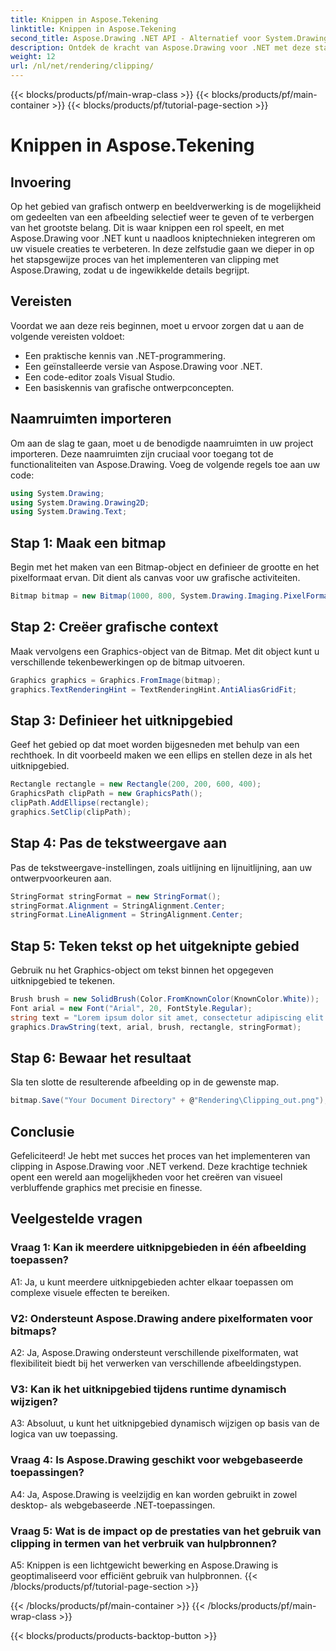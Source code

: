 ```yaml
---
title: Knippen in Aspose.Tekening
linktitle: Knippen in Aspose.Tekening
second_title: Aspose.Drawing .NET API - Alternatief voor System.Drawing.Common
description: Ontdek de kracht van Aspose.Drawing voor .NET met deze stapsgewijze zelfstudie over het implementeren van clipping voor verbeterd grafisch ontwerp.
weight: 12
url: /nl/net/rendering/clipping/
---
```


{{< blocks/products/pf/main-wrap-class >}}
{{< blocks/products/pf/main-container >}}
{{< blocks/products/pf/tutorial-page-section >}}

# Knippen in Aspose.Tekening

## Invoering

Op het gebied van grafisch ontwerp en beeldverwerking is de mogelijkheid om gedeelten van een afbeelding selectief weer te geven of te verbergen van het grootste belang. Dit is waar knippen een rol speelt, en met Aspose.Drawing voor .NET kunt u naadloos kniptechnieken integreren om uw visuele creaties te verbeteren. In deze zelfstudie gaan we dieper in op het stapsgewijze proces van het implementeren van clipping met Aspose.Drawing, zodat u de ingewikkelde details begrijpt.

## Vereisten

Voordat we aan deze reis beginnen, moet u ervoor zorgen dat u aan de volgende vereisten voldoet:

- Een praktische kennis van .NET-programmering.
- Een geïnstalleerde versie van Aspose.Drawing voor .NET.
- Een code-editor zoals Visual Studio.
- Een basiskennis van grafische ontwerpconcepten.

## Naamruimten importeren

Om aan de slag te gaan, moet u de benodigde naamruimten in uw project importeren. Deze naamruimten zijn cruciaal voor toegang tot de functionaliteiten van Aspose.Drawing. Voeg de volgende regels toe aan uw code:

```csharp
using System.Drawing;
using System.Drawing.Drawing2D;
using System.Drawing.Text;
```

## Stap 1: Maak een bitmap

Begin met het maken van een Bitmap-object en definieer de grootte en het pixelformaat ervan. Dit dient als canvas voor uw grafische activiteiten. 

```csharp
Bitmap bitmap = new Bitmap(1000, 800, System.Drawing.Imaging.PixelFormat.Format32bppPArgb);
```

## Stap 2: Creëer grafische context

Maak vervolgens een Graphics-object van de Bitmap. Met dit object kunt u verschillende tekenbewerkingen op de bitmap uitvoeren.

```csharp
Graphics graphics = Graphics.FromImage(bitmap);
graphics.TextRenderingHint = TextRenderingHint.AntiAliasGridFit;
```

## Stap 3: Definieer het uitknipgebied

Geef het gebied op dat moet worden bijgesneden met behulp van een rechthoek. In dit voorbeeld maken we een ellips en stellen deze in als het uitknipgebied.

```csharp
Rectangle rectangle = new Rectangle(200, 200, 600, 400);
GraphicsPath clipPath = new GraphicsPath();
clipPath.AddEllipse(rectangle);
graphics.SetClip(clipPath);
```

## Stap 4: Pas de tekstweergave aan

Pas de tekstweergave-instellingen, zoals uitlijning en lijnuitlijning, aan uw ontwerpvoorkeuren aan.

```csharp
StringFormat stringFormat = new StringFormat();
stringFormat.Alignment = StringAlignment.Center;
stringFormat.LineAlignment = StringAlignment.Center;
```

## Stap 5: Teken tekst op het uitgeknipte gebied

Gebruik nu het Graphics-object om tekst binnen het opgegeven uitknipgebied te tekenen.

```csharp
Brush brush = new SolidBrush(Color.FromKnownColor(KnownColor.White));
Font arial = new Font("Arial", 20, FontStyle.Regular);
string text = "Lorem ipsum dolor sit amet, consectetur adipiscing elit. ..."; // (Tekst kortheidshalve ingekort)
graphics.DrawString(text, arial, brush, rectangle, stringFormat);
```

## Stap 6: Bewaar het resultaat

Sla ten slotte de resulterende afbeelding op in de gewenste map.

```csharp
bitmap.Save("Your Document Directory" + @"Rendering\Clipping_out.png");
```

## Conclusie

Gefeliciteerd! Je hebt met succes het proces van het implementeren van clipping in Aspose.Drawing voor .NET verkend. Deze krachtige techniek opent een wereld aan mogelijkheden voor het creëren van visueel verbluffende graphics met precisie en finesse.

## Veelgestelde vragen

### Vraag 1: Kan ik meerdere uitknipgebieden in één afbeelding toepassen?

A1: Ja, u kunt meerdere uitknipgebieden achter elkaar toepassen om complexe visuele effecten te bereiken.

### V2: Ondersteunt Aspose.Drawing andere pixelformaten voor bitmaps?

A2: Ja, Aspose.Drawing ondersteunt verschillende pixelformaten, wat flexibiliteit biedt bij het verwerken van verschillende afbeeldingstypen.

### V3: Kan ik het uitknipgebied tijdens runtime dynamisch wijzigen?

A3: Absoluut, u kunt het uitknipgebied dynamisch wijzigen op basis van de logica van uw toepassing.

### Vraag 4: Is Aspose.Drawing geschikt voor webgebaseerde toepassingen?

A4: Ja, Aspose.Drawing is veelzijdig en kan worden gebruikt in zowel desktop- als webgebaseerde .NET-toepassingen.

### Vraag 5: Wat is de impact op de prestaties van het gebruik van clipping in termen van het verbruik van hulpbronnen?

A5: Knippen is een lichtgewicht bewerking en Aspose.Drawing is geoptimaliseerd voor efficiënt gebruik van hulpbronnen.
{{< /blocks/products/pf/tutorial-page-section >}}

{{< /blocks/products/pf/main-container >}}
{{< /blocks/products/pf/main-wrap-class >}}

{{< blocks/products/products-backtop-button >}}
